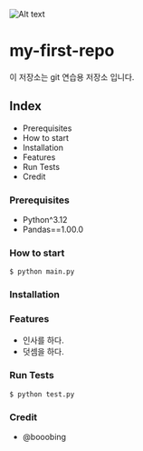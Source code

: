 ![Alt text](./src/Unicef_logo.png)

# my-first-repo

이 저장소는 git 연습용 저장소 입니다.

## Index

- Prerequisites
- How to start
- Installation
- Features
- Run Tests
- Credit

### Prerequisites

- Python^3.12
- Pandas==1.00.0

### How to start

```shell
$ python main.py
```


### Installation

### Features

- 인사를 하다.
- 덧셈을 하다.


### Run Tests

```shell
$ python test.py
```

### Credit

- @booobing



